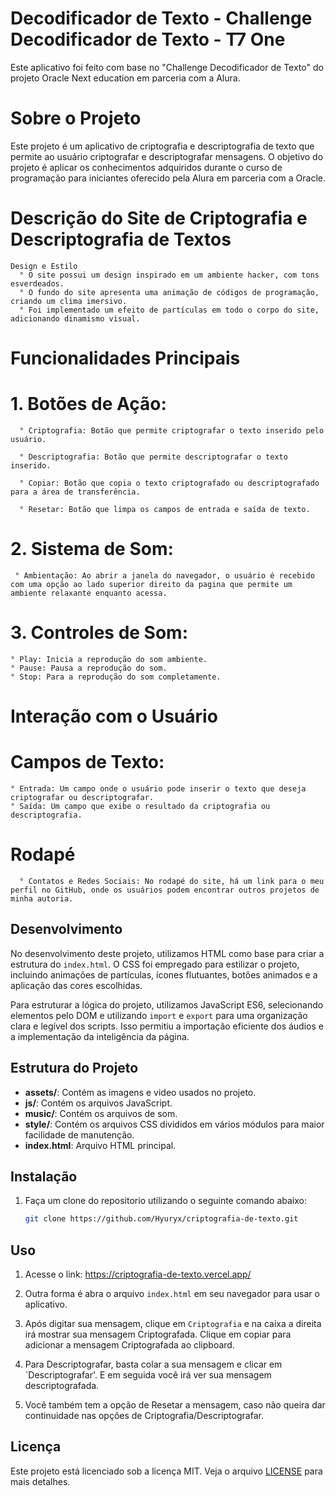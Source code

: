 # Decodificador de Texto - Challenge Decodificador de Texto - T7 One

Este aplicativo foi feito com base no "Challenge Decodificador de Texto" do projeto Oracle Next education em parceria com a Alura.

# Sobre o Projeto

Este projeto é um aplicativo de criptografia e descriptografia de texto que permite ao usuário criptografar e descriptografar mensagens. O objetivo do projeto é aplicar os conhecimentos adquiridos durante o curso de programação para iniciantes oferecido pela Alura em parceria com a Oracle.

# Descrição do Site de Criptografia e Descriptografia de Textos
    Design e Estilo
      ° O site possui um design inspirado em um ambiente hacker, com tons esverdeados.
      ° O fundo do site apresenta uma animação de códigos de programação, criando um clima imersivo.
      ° Foi implementado um efeito de partículas em todo o corpo do site, adicionando dinamismo visual.

# Funcionalidades Principais

# 1. Botões de Ação:

      ° Criptografia: Botão que permite criptografar o texto inserido pelo usuário.

      ° Descriptografia: Botão que permite descriptografar o texto inserido.

      ° Copiar: Botão que copia o texto criptografado ou descriptografado para a área de transferência.

      ° Resetar: Botão que limpa os campos de entrada e saída de texto.

# 2. Sistema de Som:

     ° Ambientação: Ao abrir a janela do navegador, o usuário é recebido com uma opção ao lado superior direito da pagina que permite um ambiente relaxante enquanto acessa.

# 3. Controles de Som:

    ° Play: Inicia a reprodução do som ambiente.
    ° Pause: Pausa a reprodução do som.
    ° Stop: Para a reprodução do som completamente.

# Interação com o Usuário
  # Campos de Texto:
    ° Entrada: Um campo onde o usuário pode inserir o texto que deseja criptografar ou descriptografar.
    ° Saída: Um campo que exibe o resultado da criptografia ou descriptografia.

# Rodapé
      ° Contatos e Redes Sociais: No rodapé do site, há um link para o meu perfil no GitHub, onde os usuários podem encontrar outros projetos de minha autoria.

## Desenvolvimento

No desenvolvimento deste projeto, utilizamos HTML como base para criar a estrutura do `index.html`. O CSS foi empregado para estilizar o projeto, incluindo animações de partículas, ícones flutuantes, botões animados e a aplicação das cores escolhidas.

Para estruturar a lógica do projeto, utilizamos JavaScript ES6, selecionando elementos pelo DOM e utilizando `import` e `export` para uma organização clara e legível dos scripts. Isso permitiu a importação eficiente dos áudios e a implementação da inteligência da página.

## Estrutura do Projeto

- **assets/**: Contém as imagens e video usados no projeto.
- **js/**: Contém os arquivos JavaScript.
- **music/**: Contém os arquivos de som.
- **style/**: Contém os arquivos CSS divididos em vários módulos para maior facilidade de manutenção.
- **index.html**: Arquivo HTML principal.

## Instalação

1. Faça um clone do repositorio utilizando o seguinte comando abaixo:
    ```sh
    git clone https://github.com/Hyuryx/criptografia-de-texto.git
    ```
    
## Uso
1. Acesse o link: https://criptografia-de-texto.vercel.app/

2. Outra forma é abra o arquivo `index.html` em seu navegador para usar o aplicativo.

3. Após digitar sua mensagem, clique em `Criptografia` e na caixa a direita irá mostrar sua mensagem Criptografada. Clique em copiar para adicionar a mensagem Criptografada ao clipboard.

4. Para Descriptografar, basta colar a sua mensagem e clicar em `Descriptografar'. E em seguida você irá ver sua mensagem descriptografada.

5. Você também tem a opção de Resetar a mensagem, caso não queira dar continuidade nas opções de Criptografia/Descriptografar.


## Licença

Este projeto está licenciado sob a licença MIT. Veja o arquivo [LICENSE](LICENSE) para mais detalhes.
